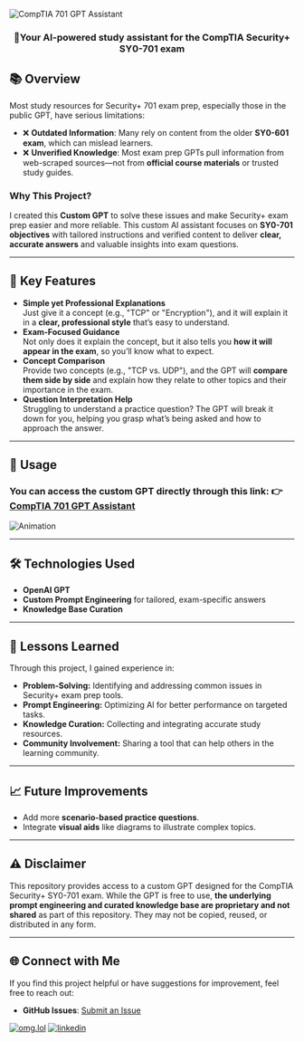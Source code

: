 ![CompTIA 701 GPT Assistant](https://github.com/user-attachments/assets/758bc357-b7b4-488e-aacf-48e2f8c3f4ea)
### <div align="center">🚀Your AI-powered study assistant for the CompTIA Security+ SY0-701 exam</div>  

## 📚 Overview  
Most study resources for Security+ 701 exam prep, especially those in the public GPT, have serious limitations:  
- ❌ **Outdated Information**: Many rely on content from the older **SY0-601 exam**, which can mislead learners.  
- ❌ **Unverified Knowledge**: Most exam prep GPTs pull information from web-scraped sources—not from **official course materials** or trusted study guides.  

### Why This Project?  
I created this **Custom GPT** to solve these issues and make Security+ exam prep easier and more reliable. This custom AI assistant focuses on **SY0-701 objectives** with tailored instructions and verified content to deliver **clear, accurate answers** and valuable insights into exam questions.  

---

## 🌟 Key Features  
- **Simple yet Professional Explanations**  
  Just give it a concept (e.g., "TCP" or "Encryption"), and it will explain it in a **clear, professional style** that’s easy to understand.  
- **Exam-Focused Guidance**  
  Not only does it explain the concept, but it also tells you **how it will appear in the exam**, so you’ll know what to expect.  
- **Concept Comparison**  
  Provide two concepts (e.g., "TCP vs. UDP"), and the GPT will **compare them side by side** and explain how they relate to other topics and their importance in the exam.  
- **Question Interpretation Help**  
  Struggling to understand a practice question? The GPT will break it down for you, helping you grasp what’s being asked and how to approach the answer.  

---

## 🚀 Usage  
### You can access the custom GPT directly through this link: 👉 [CompTIA 701 GPT Assistant](https://chatgpt.com/g/g-Q33EF7fVg-comptia-security-701-gpt)  
![Animation](https://github.com/user-attachments/assets/8198c58e-25e6-45f0-9eba-22ed21dc78da)

---

## 🛠️ Technologies Used  
- **OpenAI GPT**  
- **Custom Prompt Engineering** for tailored, exam-specific answers  
- **Knowledge Base Curation**

---

## 🧠 Lessons Learned  
Through this project, I gained experience in:  
- **Problem-Solving:** Identifying and addressing common issues in Security+ exam prep tools.  
- **Prompt Engineering:** Optimizing AI for better performance on targeted tasks.  
- **Knowledge Curation:** Collecting and integrating accurate study resources.  
- **Community Involvement:** Sharing a tool that can help others in the learning community.  

---

## 📈 Future Improvements  
- Add more **scenario-based practice questions**.  
- Integrate **visual aids** like diagrams to illustrate complex topics. 

---

## ⚠️ Disclaimer  
This repository provides access to a custom GPT designed for the CompTIA Security+ SY0-701 exam. While the GPT is free to use, **the underlying prompt engineering and curated knowledge base are proprietary and not shared** as part of this repository. They may not be copied, reused, or distributed in any form.  

---

## 🌐 Connect with Me  
If you find this project helpful or have suggestions for improvement, feel free to reach out:  
- **GitHub Issues**: [Submit an Issue](https://github.com/shoganaich/securityplus-701-gpt/issues)

[![omg.lol](https://img.shields.io/badge/my_website-000?style=for-the-badge&logo=ko-fi&logoColor=white)](https://victorcardoso.omg.lol/)
[![linkedin](https://img.shields.io/badge/linkedin-0A66C2?style=for-the-badge&logo=linkedin&logoColor=white)](https://www.linkedin.com/in/victordccardoso/)
